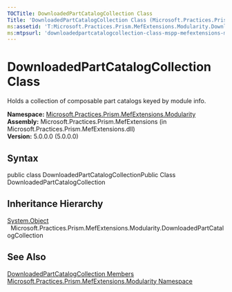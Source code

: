 ```yaml
---
TOCTitle: DownloadedPartCatalogCollection Class
Title: 'DownloadedPartCatalogCollection Class (Microsoft.Practices.Prism.MefExtensions.Modularity)'
ms:assetid: 'T:Microsoft.Practices.Prism.MefExtensions.Modularity.DownloadedPartCatalogCollection'
ms:mtpsurl: 'downloadedpartcatalogcollection-class-mspp-mefextensions-modularity.md'
---
```


# DownloadedPartCatalogCollection Class

Holds a collection of composable part catalogs keyed by module info.

**Namespace:** [Microsoft.Practices.Prism.MefExtensions.Modularity](https://msdn.microsoft.com/library/microsoft.practices.prism.mefextensions.modularity)
**Assembly:** Microsoft.Practices.Prism.MefExtensions (in Microsoft.Practices.Prism.MefExtensions.dll)<br/>
**Version:** 5.0.0.0 (5.0.0.0)

## Syntax
public class DownloadedPartCatalogCollectionPublic Class DownloadedPartCatalogCollection

## Inheritance Hierarchy

[System.Object](http://msdn.microsoft.com/en-us/library/e5kfa45b)
  Microsoft.Practices.Prism.MefExtensions.Modularity.DownloadedPartCatalogCollection

## See Also
[DownloadedPartCatalogCollection Members](https://msdn.microsoft.com/allmembers.t:microsoft.practices.prism.mefextensions.modularity.downloadedpartcatalogcollection)<br/>
[Microsoft.Practices.Prism.MefExtensions.Modularity Namespace](https://msdn.microsoft.com/library/microsoft.practices.prism.mefextensions.modularity)<br/>